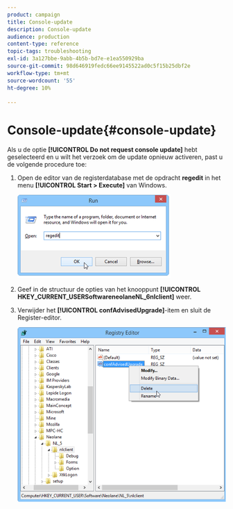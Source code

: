 ```yaml
---
product: campaign
title: Console-update
description: Console-update
audience: production
content-type: reference
topic-tags: troubleshooting
exl-id: 3a127bbe-9abb-4b5b-bd7e-e1ea550929ba
source-git-commit: 98d646919fedc66ee9145522ad0c5f15b25dbf2e
workflow-type: tm+mt
source-wordcount: '55'
ht-degree: 10%

---
```


# Console-update{#console-update}

Als u de optie **[!UICONTROL Do not request console update]** hebt geselecteerd en u wilt het verzoek om de update opnieuw activeren, past u de volgende procedure toe:

1. Open de editor van de registerdatabase met de opdracht **regedit** in het menu **[!UICONTROL Start > Execute]** van Windows.

   ![](assets/ncs_console_update_1.png)

1. Geef in de structuur de opties van het knooppunt **[!UICONTROL HKEY_CURRENT_USERSoftwareneolaneNL_6nlclient]** weer.
1. Verwijder het **[!UICONTROL confAdvisedUpgrade]**-item en sluit de Register-editor.

   ![](assets/ncs_console_update_2.png)
